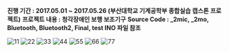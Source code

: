 **진행 기간 : 2017.05.01 ~ 2017.05.26 (부산대학교 기계공학부 종합실습 캡스톤 프로젝트)**
**프로젝트 내용 : 청각장애인 보행 보조기구**
**Source Code : _2mic, _2mo, Bluetooth, Bluetooth2, Final, test INO 파일 참조**

![11](https://user-images.githubusercontent.com/47058935/201487619-5b3704c5-9c0f-435e-9fd9-2cb28cc16d90.PNG)
![22](https://user-images.githubusercontent.com/47058935/201487623-7e6efaa6-e690-4125-b2e8-6990ef0eaadf.PNG)
![33](https://user-images.githubusercontent.com/47058935/201487627-51aa464d-69ad-48fc-80af-c5ef70a72da7.PNG)
![44](https://user-images.githubusercontent.com/47058935/201487628-9fa0a8ce-fb82-4c3f-800c-39f3cf0eba3b.PNG)
![55](https://user-images.githubusercontent.com/47058935/201487632-3765c4a1-a2e5-457e-bc42-e45268c121f0.PNG)
![66](https://user-images.githubusercontent.com/47058935/201487633-3d0279ec-7722-4b27-8d7d-8f9cd9897f92.PNG)
![77](https://user-images.githubusercontent.com/47058935/201487635-00f27612-52a1-41c2-9f67-1ab306deb98b.PNG)
